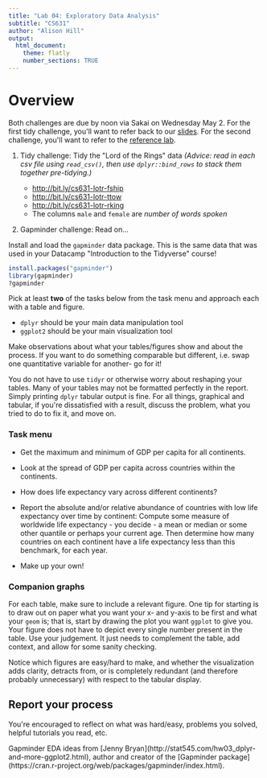 ```yaml
---
title: "Lab 04: Exploratory Data Analysis"
subtitle: "CS631"
author: "Alison Hill"
output:
  html_document:
    theme: flatly
    number_sections: TRUE
---
```


# Overview

Both challenges are due by noon via Sakai on Wednesday May 2. For the first tidy challenge, you'll want to refer back to our [slides](slides/04-slides.html). For the second challenge, you'll want to refer to the [reference lab](04-distributions.html).

1. Tidy challenge: Tidy the "Lord of the Rings" data *(Advice: read in each csv file using `read_csv()`, then use `dplyr::bind_rows` to stack them together pre-tidying.)*

    - http://bit.ly/cs631-lotr-fship
    - http://bit.ly/cs631-lotr-ttow
    - http://bit.ly/cs631-lotr-rking
    - The columns `male` and `female` are *number of words spoken*



1. Gapminder challenge: Read on...

Install and load the `gapminder` data package. This is the same data that was used in your Datacamp "Introduction to the Tidyverse" course!


```r
install.packages("gapminder")
library(gapminder)
?gapminder
```

Pick at least __two__ of the tasks below from the task menu and approach each with a table and figure. 

  * `dplyr` should be your main data manipulation tool
  * `ggplot2` should be your main visualization tool
  
Make observations about what your tables/figures show and about the process. If you want to do something comparable but different, i.e. swap one quantitative variable for another- go for it!

You do not have to use `tidyr` or otherwise worry about reshaping your tables. Many of your tables may not be formatted perfectly in the report. Simply printing `dplyr` tabular output is fine. For all things, graphical and tabular, if you're dissatisfied with a result, discuss the problem, what you tried to do to fix it, and move on.

### Task menu

* Get the maximum and minimum of GDP per capita for all continents.

* Look at the spread of GDP per capita across countries within the continents.

* How does life expectancy vary across different continents?

* Report the absolute and/or relative abundance of countries with low life expectancy over time by continent: Compute some measure of worldwide life expectancy - you decide - a mean or median or some other quantile or perhaps your current age. Then determine how many countries on each continent have a life expectancy less than this benchmark, for each year.

* Make up your own! 

### Companion graphs

For each table, make sure to include a relevant figure. One tip for starting is to draw out on paper what you want your x- and y-axis to be first and what your `geom` is; that is, start by drawing the plot you want `ggplot` to give you. Your figure does not have to depict every single number present in the table. Use your judgement. It just needs to complement the table, add context, and allow for some sanity checking.

Notice which figures are easy/hard to make, and whether the visualization adds clarity, detracts from, or is completely redundant (and therefore probably unnecessary) with respect to the tabular display. 


## Report your process

You're encouraged to reflect on what was hard/easy, problems you solved, helpful tutorials you read, etc.

<div class="jumbotron">
Gapminder EDA ideas from [Jenny Bryan](http://stat545.com/hw03_dplyr-and-more-ggplot2.html), author and creator of the [Gapminder package](https://cran.r-project.org/web/packages/gapminder/index.html).  
</div>
